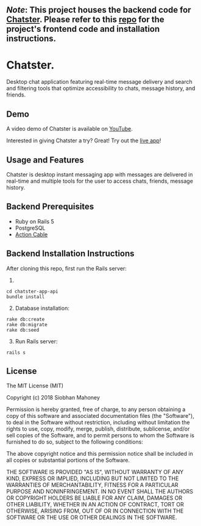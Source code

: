 ## *Note*: This project houses the __backend__ code for [Chatster](https://chatster-app.herokuapp.com/login). Please refer to this [repo](https://github.com/siobhanpmahoney/heroku-chatster-frontend) for the project's frontend code and installation instructions.

# Chatster.

Desktop chat application featuring real-time message delivery and search and filtering tools that optimize accessibility to chats, message history, and friends.

## Demo

A video demo of Chatster is available on [YouTube](https://www.youtube.com/watch?v=EXL_lkLJs6M).

Interested in giving Chatster a try? Great! Try out the [live app](https://chatster-app.herokuapp.com/login)!

## Usage and Features

Chatster is desktop instant messaging app with messages are delivered in real-time and multiple tools for the user to access chats, friends, message history.

## Backend Prerequisites

* Ruby on Rails 5
* PostgreSQL
* [Action Cable](https://github.com/rails/rails/tree/master/actioncable)

## Backend Installation Instructions

After cloning this repo, first run the Rails server:

1.

```
cd chatster-app-api
bundle install
```

2. Database installation:

```
rake db:create
rake db:migrate
rake db:seed
```

3. Run Rails server:

```
rails s
```

## License


The MIT License (MIT)

Copyright (c) 2018 Siobhan Mahoney

Permission is hereby granted, free of charge, to any person obtaining a copy of this software and associated documentation files (the "Software"), to deal in the Software without restriction, including without limitation the rights to use, copy, modify, merge, publish, distribute, sublicense, and/or sell copies of the Software, and to permit persons to whom the Software is furnished to do so, subject to the following conditions:

The above copyright notice and this permission notice shall be included in all copies or substantial portions of the Software.

THE SOFTWARE IS PROVIDED "AS IS", WITHOUT WARRANTY OF ANY KIND, EXPRESS OR IMPLIED, INCLUDING BUT NOT LIMITED TO THE WARRANTIES OF MERCHANTABILITY, FITNESS FOR A PARTICULAR PURPOSE AND NONINFRINGEMENT. IN NO EVENT SHALL THE AUTHORS OR COPYRIGHT HOLDERS BE LIABLE FOR ANY CLAIM, DAMAGES OR OTHER LIABILITY, WHETHER IN AN ACTION OF CONTRACT, TORT OR OTHERWISE, ARISING FROM, OUT OF OR IN CONNECTION WITH THE SOFTWARE OR THE USE OR OTHER DEALINGS IN THE SOFTWARE.
